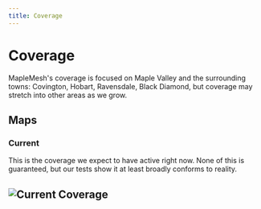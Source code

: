```yaml
---
title: Coverage
---
```

# Coverage

MapleMesh's coverage is focused on Maple Valley and the surrounding towns: Covington, Hobart, Ravensdale, Black Diamond, but coverage may stretch into other areas as we grow.

## Maps
### Current
This is the coverage we expect to have active right now. None of this is guaranteed, but our tests show it at least broadly conforms to reality.

![Current Coverage](images/coverage/coverage-25-09-29.png)
---